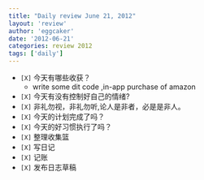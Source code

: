 ```yaml
---
title: "Daily review June 21, 2012" 
layout: 'review'
author: 'eggcaker'
date: '2012-06-21'
categories: review 2012
tags: ['daily']
---
```



  * `[X]` 今天有哪些收获？ 
    * write some dit code ,in-app purchase of amazon 
  * `[X]` 今天有没有控制好自己的情绪? 
  * `[X]` 非礼勿视，非礼勿听,论人是非者，必是是非人。 
  * `[X]` 今天的计划完成了吗？ 
  * `[X]` 今天的好习惯执行了吗？ 
  * `[X]` 整理收集篮 
  * `[X]` 写日记 
  * `[X]` 记账 
  * `[X]` 发布日志草稿 


